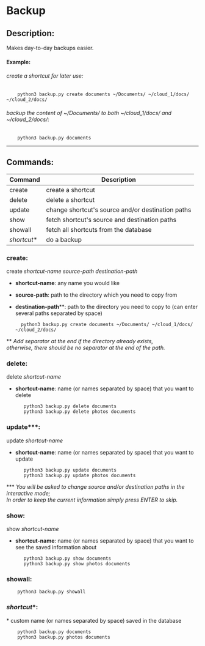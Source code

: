 # Backup


## Description:

Makes day-to-day backups easier.


#### Example:


###### _create a shortcut for later use:_
        python3 backup.py create documents ~/Documents/ ~/cloud_1/docs/ ~/cloud_2/docs/

###### _backup the content of ~/Documents/ to both ~/cloud_1/docs/ and ~/cloud_2/docs/:_
        python3 backup.py documents

---

## Commands:
Command          | Description
-----------------|------------------------------------
create           | create a shortcut
delete           | delete a shortcut
update           | change shortcut's source and/or destination paths
show             | fetch shortcut's source and destination paths
showall          | fetch all shortcuts from the database
*shortcut*\*     | do a backup

### __create__:
create _shortcut-name source-path destination-path_
- __shortcut-name__: any name you would like
- __source-path__: path to the directory which you need to copy from
- __destination-path__\*\*: path to the directory you need to copy to (can enter several paths separated by space)

        python3 backup.py create documents ~/Documents/ ~/cloud_1/docs/ ~/cloud_2/docs/

\*\* _Add separator at the end if the directory already exists,\
otherwise, there should be no separator at the end of the path._

### __delete__:
delete _shortcut-name_
- __shortcut-name__: name (or names separated by space) that you want to delete

         python3 backup.py delete documents
         python3 backup.py delete photos documents

### __update__\*\*\*:
update _shortcut-name_
- __shortcut-name__: name (or names separated by space) that you want to update

         python3 backup.py update documents
         python3 backup.py update photos documents

\*\*\* _You will be asked to change source and/or destination paths in the interactive mode;\
In order to keep the current information simply press ENTER to skip._

### __show__:
show _shortcut-name_
- __shortcut-name__: name (or names separated by space) that you want to see the saved information about

         python3 backup.py show documents
         python3 backup.py show photos documents

### __showall__:

        python3 backup.py showall

### __*shortcut*\*__:
\* custom name (or names separated by space) saved in the database

        python3 backup.py documents
        python3 backup.py photos documents
